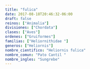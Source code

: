 ```yaml
---
title: "fulica"
date: 2017-08-18T20:46:32-06:00
draft: false
reinos: ["Animalia"]
divisiones: ["Chordata"]
clases: ["Aves"]
ordenes: ["Gruiformes"]
familias: ["Heliornithidae "]
generos: ["Heliornis"]
nombre_cientifico: "Heliornis fulica"
nombre_comun: "Pato Cantil "
nombre_ingles: "Sungrebe"
---
```

